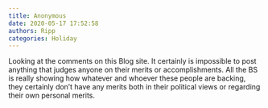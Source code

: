 ```yaml
---
title: Anonymous
date: 2020-05-17 17:52:58
authors: Ripp
categories: Holiday
---
```


 Looking at the comments on this Blog site. It certainly is impossible to post anything that judges anyone on their merits or accomplishments. All the BS is really showing how whatever and whoever these people are backing, they certainly don’t have any merits both in their political views or regarding their own personal merits.